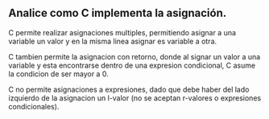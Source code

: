 ## Analice como C implementa la asignación.

C permite realizar asignaciones multiples, permitiendo asignar a una variable un valor y en la misma linea asignar es variable a otra. 

C tambien permite la asignacion con retorno, donde al signar un valor a una variable y esta encontrarse dentro de una expresion condicional, C asume la condicion de ser mayor a 0.

C no permite asignaciones a expresiones, dado que debe haber del lado izquierdo de la asignacion un l-valor (no se aceptan r-valores o expresiones condicionales).